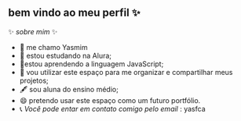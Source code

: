 ## bem vindo ao meu perfil ✨

 ✨ _sobre mim_ ✨ 

- 🤔 me chamo Yasmim
- 🔭 estou estudando na Alura;
- 🌱estou aprendendo a linguagem JavaScript;
- 💬 vou utilizar este espaço para me organizar e compartilhar meus projetos;
- 🖋️ sou aluna do ensino médio;
- 😄 pretendo usar este espaço como um futuro portfólio. 
- 📞 *Você pode entar em contato comigo pelo email* : yasfca

